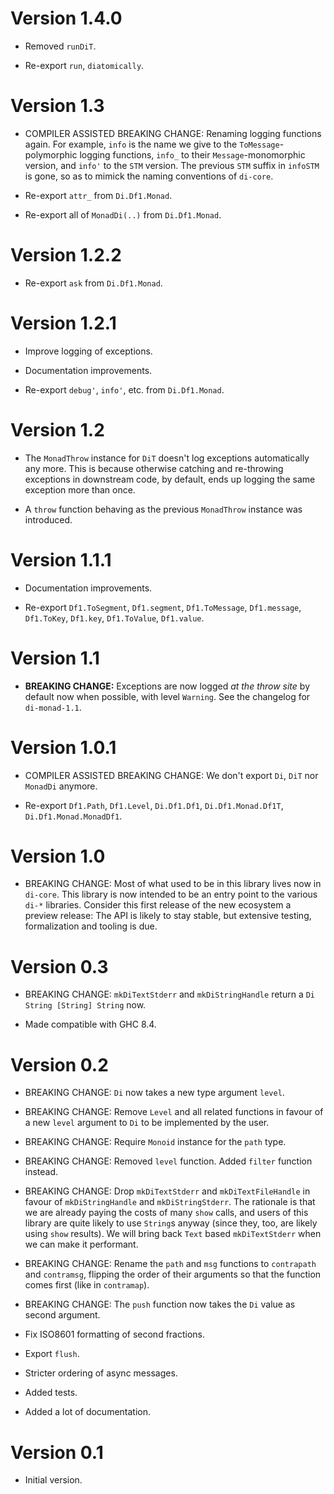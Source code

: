# Version 1.4.0

* Removed `runDiT`.

* Re-export `run`, `diatomically`.


# Version 1.3

* COMPILER ASSISTED BREAKING CHANGE: Renaming logging functions again.
  For example, `info` is the name we give to the `ToMessage`-polymorphic
  logging functions, `info_` to their `Message`-monomorphic version, and
  `info'` to the `STM` version. The previous `STM` suffix in `infoSTM`
  is gone, so as to mimick the naming conventions of `di-core`.

* Re-export `attr_` from `Di.Df1.Monad`.

* Re-export all of `MonadDi(..)` from `Di.Df1.Monad`.

# Version 1.2.2

* Re-export `ask` from `Di.Df1.Monad`.


# Version 1.2.1

* Improve logging of exceptions.

* Documentation improvements.

* Re-export `debug'`, `info'`, etc. from `Di.Df1.Monad`.


# Version 1.2

* The `MonadThrow` instance for `DiT` doesn't log exceptions automatically any
  more. This is because otherwise catching and re-throwing exceptions in
  downstream code, by default, ends up logging the same exception more than
  once.

* A `throw` function behaving as the previous `MonadThrow` instance was
  introduced.


# Version 1.1.1

* Documentation improvements.

* Re-export `Df1.ToSegment`, `Df1.segment`, `Df1.ToMessage`, `Df1.message`,
  `Df1.ToKey`, `Df1.key`, `Df1.ToValue`, `Df1.value`.

# Version 1.1

* **BREAKING CHANGE:** Exceptions are now logged _at the throw site_ by
  default now when possible, with level `Warning`. See the changelog for
  `di-monad-1.1`.


# Version 1.0.1

* COMPILER ASSISTED BREAKING CHANGE: We don't export `Di`, `DiT` nor `MonadDi`
  anymore.

* Re-export `Df1.Path`, `Df1.Level`, `Di.Df1.Df1`, `Di.Df1.Monad.Df1T`,
  `Di.Df1.Monad.MonadDf1`.



# Version 1.0

* BREAKING CHANGE: Most of what used to be in this library lives now in
  `di-core`. This library is now intended to be an entry point to the various
  `di-*` libraries. Consider this first release of the new ecosystem a preview
  release: The API is likely to stay stable, but extensive testing,
  formalization and tooling is due.

# Version 0.3

* BREAKING CHANGE: `mkDiTextStderr` and `mkDiStringHandle` return a `Di String
  [String] String` now.

* Made compatible with GHC 8.4.


# Version 0.2

* BREAKING CHANGE: `Di` now takes a new type argument `level`.

* BREAKING CHANGE: Remove `Level` and all related functions in favour of a
  new `level` argument to `Di` to be implemented by the user.

* BREAKING CHANGE: Require `Monoid` instance for the `path` type.

* BREAKING CHANGE: Removed `level` function. Added `filter` function instead.

* BREAKING CHANGE: Drop `mkDiTextStderr` and `mkDiTextFileHandle` in favour of
  `mkDiStringHandle` and `mkDiStringStderr`. The rationale is that we are
  already paying the costs of many `show` calls, and users of this library are
  quite likely to use `String`s anyway (since they, too, are likely using `show`
  results). We will bring back `Text` based `mkDiTextStderr` when we can make it
  performant.

* BREAKING CHANGE: Rename the `path` and `msg` functions to `contrapath` and
  `contramsg`, flipping the order of their arguments so that the function comes
  first (like in `contramap`).

* BREAKING CHANGE: The `push` function now takes the `Di` value as second
  argument.

* Fix ISO8601 formatting of second fractions.

* Export `flush`.

* Stricter ordering of async messages.

* Added tests.

* Added a lot of documentation.


# Version 0.1

* Initial version.

